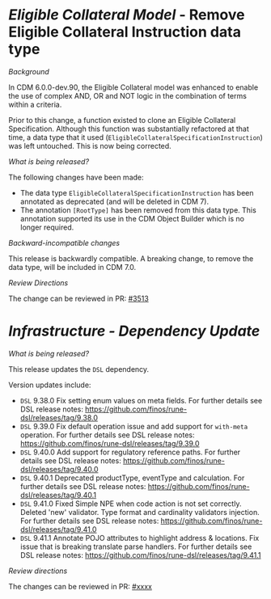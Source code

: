 # *Eligible Collateral Model* - Remove Eligible Collateral Instruction data type

_Background_

In CDM 6.0.0-dev.90, the Eligible Collateral model was enhanced to enable the use of complex AND, OR and NOT logic in the combination of terms within a criteria.

Prior to this change, a function existed to clone an Eligible Collateral Specification.  Although this function was substantially refactored at that time, a data
type that it used (`EligibleCollateralSpecificationInstruction`) was left untouched.  This is now being corrected.

_What is being released?_

The following changes have been made:

- The data type `EligibleCollateralSpecificationInstruction` has been annotated as deprecated (and will be deleted in CDM 7).
- The annotation `[RootType]` has been removed from this data type.  This annotation supported its use in the CDM Object Builder which is no longer required.

_Backward-incompatible changes_

This release is backwardly compatible.  A breaking change, to remove the data type, will be included in CDM 7.0.

_Review Directions_

The change can be reviewed in PR: [#3513](https://github.com/finos/common-domain-model/pull/3513)

# _Infrastructure - Dependency Update_

_What is being released?_

This release updates the `DSL` dependency.

Version updates include:
- `DSL` 9.38.0 Fix setting enum values on meta fields. For further details see DSL release notes: https://github.com/finos/rune-dsl/releases/tag/9.38.0
- `DSL` 9.39.0 Fix default operation issue and add support for `with-meta` operation. For further details see DSL release notes: https://github.com/finos/rune-dsl/releases/tag/9.39.0
- `DSL` 9.40.0 Add support for regulatory reference paths. For further details see DSL release notes: https://github.com/finos/rune-dsl/releases/tag/9.40.0
- `DSL` 9.40.1 Deprecated productType, eventType and calculation. For further details see DSL release notes: https://github.com/finos/rune-dsl/releases/tag/9.40.1
- `DSL` 9.41.0 Fixed Simple NPE when code action is not set correctly. Deleted 'new' validator. Type format and cardinality validators injection. For further details see DSL release notes: https://github.com/finos/rune-dsl/releases/tag/9.41.0
- `DSL` 9.41.1 Annotate POJO attributes to highlight address & locations. Fix issue that is breaking translate parse handlers. For further details see DSL release notes: https://github.com/finos/rune-dsl/releases/tag/9.41.1

_Review directions_

The changes can be reviewed in PR: [#xxxx](https://github.com/finos/common-domain-model/pull/xxxx) 